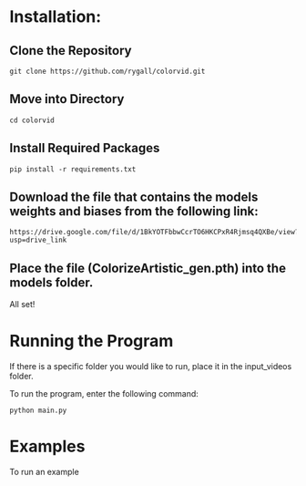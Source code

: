 # Installation:
## Clone the Repository

    git clone https://github.com/rygall/colorvid.git

## Move into Directory

    cd colorvid

## Install Required Packages

    pip install -r requirements.txt

## Download the file that contains the models weights and biases from the following link:

    https://drive.google.com/file/d/1BkYOTFbbwCcrTO6HKCPxR4Rjmsq4QXBe/view?usp=drive_link

## Place the file (ColorizeArtistic_gen.pth) into the models folder.

All set!

# Running the Program
If there is a specific folder you would like to run, place it in the input_videos folder.

To run the program, enter the following command:

    python main.py 


# Examples
To run an example